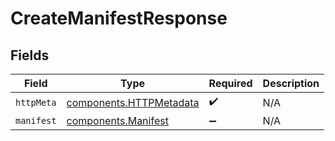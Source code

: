 # CreateManifestResponse


## Fields

| Field                                                              | Type                                                               | Required                                                           | Description                                                        |
| ------------------------------------------------------------------ | ------------------------------------------------------------------ | ------------------------------------------------------------------ | ------------------------------------------------------------------ |
| `httpMeta`                                                         | [components.HTTPMetadata](../../models/components/httpmetadata.md) | :heavy_check_mark:                                                 | N/A                                                                |
| `manifest`                                                         | [components.Manifest](../../models/components/manifest.md)         | :heavy_minus_sign:                                                 | N/A                                                                |